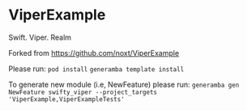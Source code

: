 # ViperExample
Swift. Viper. Realm

Forked from https://github.com/noxt/ViperExample

Please run:
```pod install```
```generamba template install```

To generate new module (i.e, NewFeature) please run:
```generamba gen NewFeature swifty_viper --project_targets 'ViperExample,ViperExampleTests'```